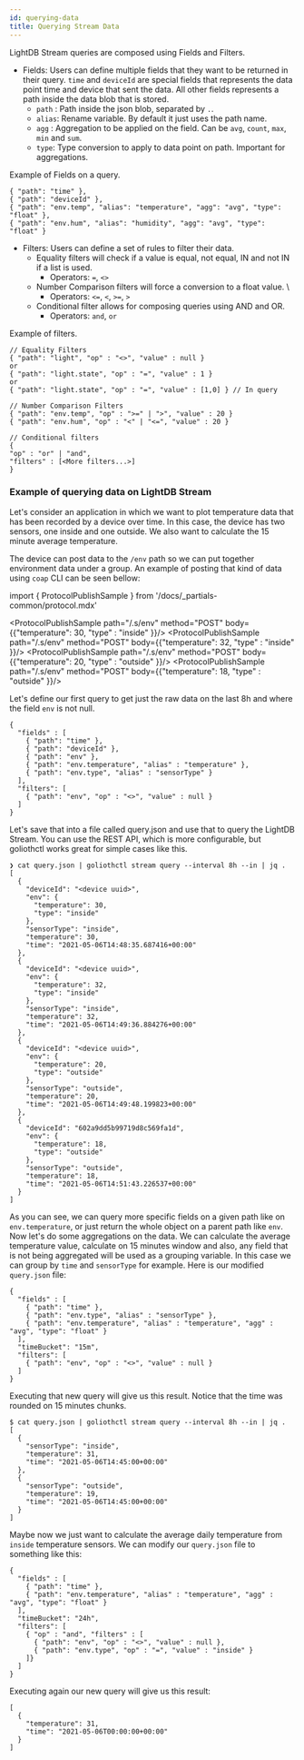 ```yaml
---
id: querying-data
title: Querying Stream Data
---
```


LightDB Stream queries are composed using Fields and Filters.

- Fields: Users can define multiple fields that they want to be returned in
  their query. `time` and `deviceId` are special fields that represents the data
  point time and device that sent the data. All other fields represents a path
  inside the data blob that is stored.
  - `path` : Path inside the json blob, separated by `.`.
  - `alias`: Rename variable. By default it just uses the path name.
  - `agg` : Aggregation to be applied on the field. Can be `avg`, `count`,
    `max`, `min` and `sum`.
  - `type`: Type conversion to apply to data point on path. Important for
    aggregations.

Example of Fields on a query.

```
{ "path": "time" },
{ "path": "deviceId" },
{ "path": "env.temp", "alias": "temperature", "agg": "avg", "type": "float" },
{ "path": "env.hum", "alias": "humidity", "agg": "avg", "type": "float" }
```

- Filters: Users can define a set of rules to filter their data.
  - Equality filters will check if a value is equal, not equal, IN and not IN if
    a list is used.
    - Operators: `=`, `<>`
  - Number Comparison filters will force a conversion to a float value. \
    - Operators: `<=`, `<`, `>=`, `>`
  - Conditional filter allows for composing queries using AND and OR.
    - Operators: `and`, `or`

Example of filters.

```
// Equality Filters
{ "path": "light", "op" : "<>", "value" : null }
or
{ "path": "light.state", "op" : "=", "value" : 1 }
or
{ "path": "light.state", "op" : "=", "value" : [1,0] } // In query

// Number Comparison Filters
{ "path": "env.temp", "op" : ">=" | ">", "value" : 20 }
{ "path": "env.hum", "op" : "<" | "<=", "value" : 20 }

// Conditional filters
{
"op" : "or" | "and",
"filters" : [<More filters...>]
}
```

### Example of querying data on LightDB Stream

Let's consider an application in which we want to plot temperature data that has
been recorded by a device over time. In this case, the device has two sensors,
one inside and one outside. We also want to calculate the 15 minute average
temperature.

The device can post data to the `/env` path so we can put together environment
data under a group. An example of posting that kind of data using `coap` CLI can
be seen bellow:

import { ProtocolPublishSample } from '/docs/_partials-common/protocol.mdx'

<ProtocolPublishSample path="/.s/env" method="POST" body={{"temperature": 30, "type" : "inside" }}/>
<ProtocolPublishSample path="/.s/env" method="POST" body={{"temperature": 32, "type" : "inside" }}/>
<ProtocolPublishSample path="/.s/env" method="POST" body={{"temperature": 20, "type" : "outside" }}/>
<ProtocolPublishSample path="/.s/env" method="POST" body={{"temperature": 18, "type" : "outside" }}/>

Let's define our first query to get just the raw data on the last 8h and where
the field `env` is not null.

```
{
  "fields" : [
    { "path": "time" },
    { "path": "deviceId" },
    { "path": "env" },
    { "path": "env.temperature", "alias" : "temperature" },
    { "path": "env.type", "alias" : "sensorType" }
  ],
  "filters": [
    { "path": "env", "op" : "<>", "value" : null }
  ]
}
```

Let's save that into a file called query.json and use that to query the LightDB
Stream. You can use the REST API, which is more configurable, but goliothctl
works great for simple cases like this.

```
❯ cat query.json | goliothctl stream query --interval 8h --in | jq .
[
  {
    "deviceId": "<device uuid>",
    "env": {
      "temperature": 30,
      "type": "inside"
    },
    "sensorType": "inside",
    "temperature": 30,
    "time": "2021-05-06T14:48:35.687416+00:00"
  },
  {
    "deviceId": "<device uuid>",
    "env": {
      "temperature": 32,
      "type": "inside"
    },
    "sensorType": "inside",
    "temperature": 32,
    "time": "2021-05-06T14:49:36.884276+00:00"
  },
  {
    "deviceId": "<device uuid>",
    "env": {
      "temperature": 20,
      "type": "outside"
    },
    "sensorType": "outside",
    "temperature": 20,
    "time": "2021-05-06T14:49:48.199823+00:00"
  },
  {
    "deviceId": "602a9dd5b99719d8c569fa1d",
    "env": {
      "temperature": 18,
      "type": "outside"
    },
    "sensorType": "outside",
    "temperature": 18,
    "time": "2021-05-06T14:51:43.226537+00:00"
  }
]
```

As you can see, we can query more specific fields on a given path like on
`env.temperature`, or just return the whole object on a parent path like `env`.
Now let's do some aggregations on the data. We can calculate the average
temperature value, calculate on 15 minutes window and also, any field that is
not being aggregated will be used as a grouping variable. In this case we can
group by `time` and `sensorType` for example. Here is our modified `query.json`
file:

```
{
  "fields" : [
    { "path": "time" },
    { "path": "env.type", "alias" : "sensorType" },
    { "path": "env.temperature", "alias" : "temperature", "agg" : "avg", "type": "float" }
  ],
  "timeBucket": "15m",
  "filters": [
    { "path": "env", "op" : "<>", "value" : null }
  ]
}
```

Executing that new query will give us this result. Notice that the time was
rounded on 15 minutes chunks.

```
$ cat query.json | goliothctl stream query --interval 8h --in | jq .
[
  {
    "sensorType": "inside",
    "temperature": 31,
    "time": "2021-05-06T14:45:00+00:00"
  },
  {
    "sensorType": "outside",
    "temperature": 19,
    "time": "2021-05-06T14:45:00+00:00"
  }
]
```

Maybe now we just want to calculate the average daily temperature from `inside`
temperature sensors. We can modify our `query.json` file to something like this:

```
{
  "fields" : [
    { "path": "time" },
    { "path": "env.temperature", "alias" : "temperature", "agg" : "avg", "type": "float" }
  ],
  "timeBucket": "24h",
  "filters": [
    { "op" : "and", "filters" : [
      { "path": "env", "op" : "<>", "value" : null },
      { "path": "env.type", "op" : "=", "value" : "inside" }
    ]}
  ]
}
```

Executing again our new query will give us this result:

```
[
  {
    "temperature": 31,
    "time": "2021-05-06T00:00:00+00:00"
  }
]
```
